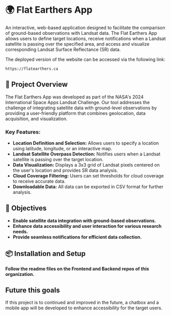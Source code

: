# 🌍 Flat Earthers App

An interactive, web-based application designed to facilitate the comparison of ground-based observations with Landsat data. The Flat Earthers App allows users to define target locations, receive notifications when a Landsat satellite is passing over the specified area, and access and visualize corresponding Landsat Surface Reflectance (SR) data.

The deployed version of the website can be accessed via the following link:
```
https://flatearthers.ca
```

## 🚀 Project Overview
The Flat Earthers App was developed as part of the NASA's 2024 International Space Apps Landsat Challenge. Our tool addresses the challenge of integrating satellite data with ground-level observations by providing a user-friendly platform that combines geolocation, data acquisition, and visualization.

### Key Features:
- **Location Definition and Selection:** Allows users to specify a location using latitude, longitude, or an interactive map.
- **Landsat Satellite Overpass Detection:** Notifies users when a Landsat satellite is passing over the target location.
- **Data Visualization:** Displays a 3x3 grid of Landsat pixels centered on the user's location and provides SR data analysis.
- **Cloud Coverage Filtering:** Users can set thresholds for cloud coverage to receive accurate data.
- **Downloadable Data:** All data can be exported in CSV format for further analysis.

## 🎯 Objectives
- **Enable satellite data integration with ground-based observations.**
- **Enhance data accessibility and user interaction for various research needs.**
- **Provide seamless notifications for efficient data collection.**

## 📦 Installation and Setup

**Follow the readme files on the Frontend and Backend repos of this organization.**

## Future this goals
If this project is to continued and improved in the future, a chatbox and a mobile app will be developed to enhance accessibility for the target users.

